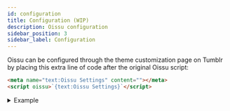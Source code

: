 ```yaml
---
id: configuration
title: Configuration (WIP)
description: Oissu configuration
sidebar_position: 3
sidebar_label: Configuration
---
```


Oissu can be configured through the theme customization page on Tumblr by placing this extra line of code after the original Oissu script:

```html
<meta name="text:Oissu Settings" content=""></meta>
<script oissu>`{text:Oissu Settings}`</script>
```

<details><summary>Example</summary>

```html
<!-- Theme credits, source code, etc -->
<html>
<head>
    <script src="https://r.tsukina.ga/oissu"></script>
    <meta name="text:Oissu Settings" content=""></meta>
    <script oissu>`{text:Oissu Settings}`</script>
    ...more code down below...
```

</details>
